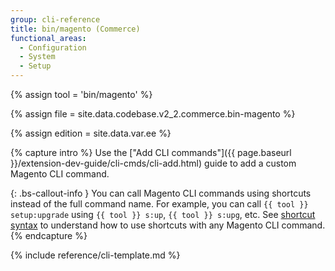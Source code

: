```yaml
---
group: cli-reference
title: bin/magento (Commerce)
functional_areas:
  - Configuration
  - System
  - Setup
---
```

<!-- All the assigned and captured content is used in the included template -->
{% assign tool = 'bin/magento' %}

{% assign file = site.data.codebase.v2_2.commerce.bin-magento %}

{% assign edition = site.data.var.ee %}

{% capture intro %}
Use the ["Add CLI commands"]({{ page.baseurl }}/extension-dev-guide/cli-cmds/cli-add.html) guide to add a custom Magento CLI command.

{: .bs-callout-info }
You can call Magento CLI commands using shortcuts instead of the full command name. For example, you can call `{{ tool }} setup:upgrade` using `{{ tool }} s:up`, `{{ tool }} s:upg`, etc. See [shortcut syntax](https://symfony.com/doc/current/components/console/usage.html#shortcut-syntax) to understand how to use shortcuts with any Magento CLI command.
{% endcapture %}

<!-- The template to render with above values -->
{% include reference/cli-template.md %}